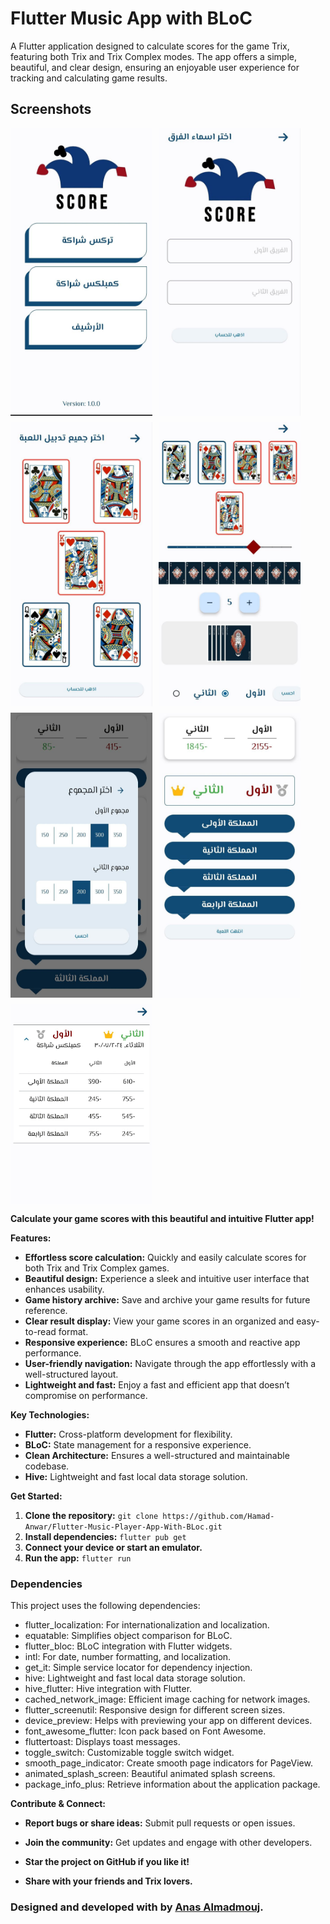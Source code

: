 # Flutter Music App with BLoC

A Flutter application designed to calculate scores for the game Trix, featuring both Trix and Trix Complex modes. The app offers a simple, beautiful, and clear design, ensuring an enjoyable user experience for tracking and calculating game results.

## Screenshots

<div style="display: flex; flex-wrap: wrap; gap: 10px;">
  <img src="first_screen.jpg" alt="First Screen" width="45%">
  <img src="second_screen.jpg" alt="Second Screen" width="45%">
  <img src="third_screen.jpg" alt="Third Screen" width="45%">
  <img src="fourth_screen.jpg" alt="Fourth Screen" width="45%">
  <img src="fifth_screen.jpg" alt="Fifth Screen" width="45%">
  <img src="sixth_screen.jpg" alt="Sixth Screen" width="45%">
  <img src="seventh_screen.jpg" alt="Seventh Screen" width="45%">
</div>


**Calculate your game scores with this beautiful and intuitive Flutter app!**

**Features:**

* **Effortless score calculation:** Quickly and easily calculate scores for both Trix and Trix Complex games.
* **Beautiful design:** Experience a sleek and intuitive user interface that enhances usability.
* **Game history archive:** Save and archive your game results for future reference.
* **Clear result display:** View your game scores in an organized and easy-to-read format.
* **Responsive experience:** BLoC ensures a smooth and reactive app performance.
* **User-friendly navigation:** Navigate through the app effortlessly with a well-structured layout.
* **Lightweight and fast:** Enjoy a fast and efficient app that doesn’t compromise on performance.

**Key Technologies:**

* **Flutter:** Cross-platform development for flexibility.
* **BLoC:** State management for a responsive experience.
* **Clean Architecture:** Ensures a well-structured and maintainable codebase.
* **Hive:** Lightweight and fast local data storage solution.


**Get Started:**

1. **Clone the repository:** `git clone https://github.com/Hamad-Anwar/Flutter-Music-Player-App-With-BLoc.git`
2. **Install dependencies:** `flutter pub get`
3. **Connect your device or start an emulator.**
4. **Run the app:** `flutter run`

### Dependencies

This project uses the following dependencies:

* flutter_localization: For internationalization and localization.
* equatable: Simplifies object comparison for BLoC.
* flutter_bloc: BLoC integration with Flutter widgets.
* intl: For date, number formatting, and localization.
* get_it: Simple service locator for dependency injection.
* hive: Lightweight and fast local data storage solution.
* hive_flutter: Hive integration with Flutter.
* cached_network_image: Efficient image caching for network images.
* flutter_screenutil: Responsive design for different screen sizes.
* device_preview: Helps with previewing your app on different devices.
* font_awesome_flutter: Icon pack based on Font Awesome.
* fluttertoast: Displays toast messages.
* toggle_switch: Customizable toggle switch widget.
* smooth_page_indicator: Create smooth page indicators for PageView.
* animated_splash_screen: Beautiful animated splash screens.
* package_info_plus: Retrieve information about the application package.


**Contribute & Connect:**

* **Report bugs or share ideas:** Submit pull requests or open issues.
* **Join the community:** Get updates and engage with other developers.

* **Star the project on GitHub if you like it!**
* **Share with your friends and Trix lovers.**

### Designed and developed with by [Anas Almadmouj](https://www.linkedin.com/in/anas-al-madmouj-0979271aa/).
